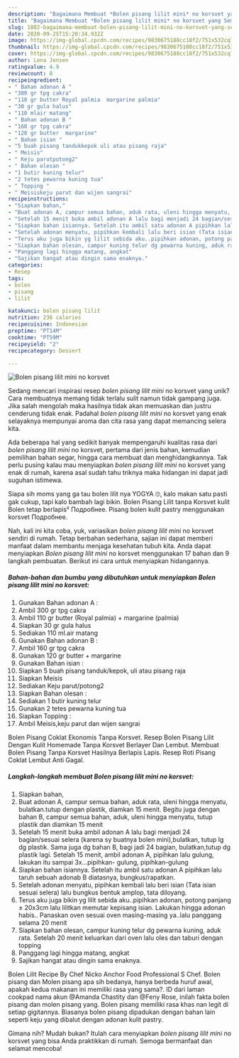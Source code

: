 ```yaml
---
description: "Bagaimana Membuat *Bolen pisang lilit mini* no korsvet yang Sempurna"
title: "Bagaimana Membuat *Bolen pisang lilit mini* no korsvet yang Sempurna"
slug: 1802-bagaimana-membuat-bolen-pisang-lilit-mini-no-korsvet-yang-sempurna
date: 2020-09-25T15:20:34.932Z
image: https://img-global.cpcdn.com/recipes/9830675188cc18f2/751x532cq70/bolen-pisang-lilit-mini-no-korsvet-foto-resep-utama.jpg
thumbnail: https://img-global.cpcdn.com/recipes/9830675188cc18f2/751x532cq70/bolen-pisang-lilit-mini-no-korsvet-foto-resep-utama.jpg
cover: https://img-global.cpcdn.com/recipes/9830675188cc18f2/751x532cq70/bolen-pisang-lilit-mini-no-korsvet-foto-resep-utama.jpg
author: Lena Jensen
ratingvalue: 4.9
reviewcount: 8
recipeingredient:
- " Bahan adonan A "
- "300 gr tpg cakra"
- "110 gr butter Royal palmia  margarine palmia"
- "30 gr gula halus"
- "110 mlair matang"
- " Bahan adonan B "
- "160 gr tpg cakra"
- "120 gr butter  margarine"
- " Bahan isian "
- "5 buah pisang tandukkepok uli atau pisang raja"
- " Meisis"
- " Keju parutpotong2"
- " Bahan olesan "
- "1 butir kuning telur"
- "2 tetes pewarna kuning tua"
- " Topping "
- " Meisiskeju parut dan wijen sangrai"
recipeinstructions:
- "Siapkan bahan,"
- "Buat adonan A, campur semua bahan, aduk rata, uleni hingga menyatu, bulatkan.tutup dengan plastik, diamkan 15 menit. Begitu juga dengan bahan B, campur semua bahan, aduk, uleni hingga menyatu, tutup plastik dan diamkan 15 menit"
- "Setelah 15 menit buka ambil adonan A lalu bagi menjadi 24 bagian/sesuai selera (karena sy buatnya bolen mini),bulatkan, tutup lg dg plastik. Sama juga dg bahan B, bagi jadi 24 bagian, bulatkan,tutup dg plastik lagi. Setelah 15 menit, ambil adonan A, pipihkan lalu gulung, lakukan itu sampai 3x...pipihkan- gulung, pipihkan-gulung"
- "Siapkan bahan isiannya. Setelah itu ambil satu adonan A pipihkan lalu taruh sebuah adonab B diatasnya, bungkus/rapatkan."
- "Setelah adonan menyatu, pipihkan kembali lalu beri isian (Tata isian sesuai selera) lalu bungkus bentuk amplop, tata diloyang."
- "Terus aku juga bikin yg lilit sebida aku..pipihkan adonan, potong panjang ± 20x3cm lalu lilitkan memutar kepisang isian. Lakukan hingga adonan habis.. Panaskan oven sesuai oven masing-masing ya..lalu panggang selama 20 menit"
- "Siapkan bahan olesan, campur kuning telur dg pewarna kuning, aduk rata. Setelah 20 menit keluarkan dari oven lalu oles dan taburi dengan topping"
- "Panggang lagi hingga matang, angkat"
- "Sajikan hangat atau dingin sama enaknya."
categories:
- Resep
tags:
- bolen
- pisang
- lilit

katakunci: bolen pisang lilit 
nutrition: 236 calories
recipecuisine: Indonesian
preptime: "PT14M"
cooktime: "PT59M"
recipeyield: "2"
recipecategory: Dessert

---
```



![*Bolen pisang lilit mini* no korsvet](https://img-global.cpcdn.com/recipes/9830675188cc18f2/751x532cq70/bolen-pisang-lilit-mini-no-korsvet-foto-resep-utama.jpg)

Sedang mencari inspirasi resep *bolen pisang lilit mini* no korsvet yang unik? Cara membuatnya memang tidak terlalu sulit namun tidak gampang juga. Jika salah mengolah maka hasilnya tidak akan memuaskan dan justru cenderung tidak enak. Padahal *bolen pisang lilit mini* no korsvet yang enak selayaknya mempunyai aroma dan cita rasa yang dapat memancing selera kita.

Ada beberapa hal yang sedikit banyak mempengaruhi kualitas rasa dari *bolen pisang lilit mini* no korsvet, pertama dari jenis bahan, kemudian pemilihan bahan segar, hingga cara membuat dan menghidangkannya. Tak perlu pusing kalau mau menyiapkan *bolen pisang lilit mini* no korsvet yang enak di rumah, karena asal sudah tahu triknya maka hidangan ini dapat jadi suguhan istimewa.

Siapa sih moms yang ga tau bolen lilit nya YOGYA 🙄, kalo makan satu pasti gak cukup, tapi kalo bambah lagi bikin. Bolen Pisang Lilit tanpa Korsvet kulit Bolen tetap berlapis² Подробнее. Pisang bolen kulit pastry menggunakan korsvet Подробнее.


Nah, kali ini kita coba, yuk, variasikan *bolen pisang lilit mini* no korsvet sendiri di rumah. Tetap berbahan sederhana, sajian ini dapat memberi manfaat dalam membantu menjaga kesehatan tubuh kita. Anda dapat menyiapkan *Bolen pisang lilit mini* no korsvet menggunakan 17 bahan dan 9 langkah pembuatan. Berikut ini cara untuk menyiapkan hidangannya.

<!--inarticleads1-->

##### Bahan-bahan dan bumbu yang dibutuhkan untuk menyiapkan *Bolen pisang lilit mini* no korsvet:

1. Gunakan  Bahan adonan A :
1. Ambil 300 gr tpg cakra
1. Ambil 110 gr butter (Royal palmia) + margarine (palmia)
1. Siapkan 30 gr gula halus
1. Sediakan 110 ml.air matang
1. Gunakan  Bahan adonan B :
1. Ambil 160 gr tpg cakra
1. Gunakan 120 gr butter + margarine
1. Gunakan  Bahan isian :
1. Siapkan 5 buah pisang tanduk/kepok, uli atau pisang raja
1. Siapkan  Meisis
1. Sediakan  Keju parut/potong2
1. Siapkan  Bahan olesan :
1. Sediakan 1 butir kuning telur
1. Gunakan 2 tetes pewarna kuning tua
1. Siapkan  Topping :
1. Ambil  Meisis,keju parut dan wijen sangrai


Bolen Pisang Coklat Ekonomis Tanpa Korsvet. Resep Bolen Pisang Lilit Dengan Kulit Homemade Tanpa Korsvet Berlayer Dan Lembut. Membuat Bolen Pisang Tanpa Korsvet Hasilnya Berlapis Lapis. Resep Roti Pisang Coklat Lembut Anti Gagal. 

<!--inarticleads2-->

##### Langkah-langkah membuat *Bolen pisang lilit mini* no korsvet:

1. Siapkan bahan,
1. Buat adonan A, campur semua bahan, aduk rata, uleni hingga menyatu, bulatkan.tutup dengan plastik, diamkan 15 menit. Begitu juga dengan bahan B, campur semua bahan, aduk, uleni hingga menyatu, tutup plastik dan diamkan 15 menit
1. Setelah 15 menit buka ambil adonan A lalu bagi menjadi 24 bagian/sesuai selera (karena sy buatnya bolen mini),bulatkan, tutup lg dg plastik. Sama juga dg bahan B, bagi jadi 24 bagian, bulatkan,tutup dg plastik lagi. Setelah 15 menit, ambil adonan A, pipihkan lalu gulung, lakukan itu sampai 3x...pipihkan- gulung, pipihkan-gulung
1. Siapkan bahan isiannya. Setelah itu ambil satu adonan A pipihkan lalu taruh sebuah adonab B diatasnya, bungkus/rapatkan.
1. Setelah adonan menyatu, pipihkan kembali lalu beri isian (Tata isian sesuai selera) lalu bungkus bentuk amplop, tata diloyang.
1. Terus aku juga bikin yg lilit sebida aku..pipihkan adonan, potong panjang ± 20x3cm lalu lilitkan memutar kepisang isian. Lakukan hingga adonan habis.. Panaskan oven sesuai oven masing-masing ya..lalu panggang selama 20 menit
1. Siapkan bahan olesan, campur kuning telur dg pewarna kuning, aduk rata. Setelah 20 menit keluarkan dari oven lalu oles dan taburi dengan topping
1. Panggang lagi hingga matang, angkat
1. Sajikan hangat atau dingin sama enaknya.


Bolen Lilit Recipe By Chef Nicko Anchor Food Professional S Chef. Bolen pisang dan Molen pisang apa sih bedanya, hanya berbeda huruf awal, apakah kedua makanan ini memiliki rasa yang sama?. ID dari laman cookpad nama akun @Amanda Chastity dan @Feny Rose, inilah fakta bolen pisang dan molen pisang yang. Bolen pisang memiliki rasa khas nan legit di setiap gigitannya. Biasanya bolen pisang dipadukan dengan bahan lain seperti keju yang dibalut dengan adonan kulit pastry. 

Gimana nih? Mudah bukan? Itulah cara menyiapkan *bolen pisang lilit mini* no korsvet yang bisa Anda praktikkan di rumah. Semoga bermanfaat dan selamat mencoba!
